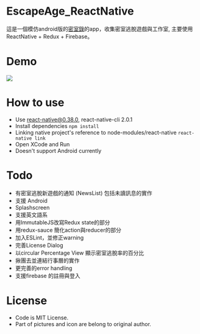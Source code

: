 # EscapeAge_ReactNative
這是一個模仿android版的[密室錄](https://play.google.com/store/apps/details?id=com.easuno.escape&hl=zh_TW)的app，收集密室逃脫遊戲與工作室, 主要使用ReactNative + Redux + Firebase。

# Demo

![](http://i.giphy.com/5lmQXBsrq88Xm.gif)

# How to use

- Use react-native@0.38.0, react-native-cli 2.0.1
- Install dependencies ```npm install```
- Linking native project's reference to node-modules/react-native ```react-native link```
- Open XCode and Run
- Doesn't support Android currently

# Todo
- 有密室逃脫新遊戲的通知 (NewsList) 包括未讀訊息的實作
- 支援 Android 
- Splashscreen
- 支援英文語系
- 用ImmutableJS改寫Redux state的部分
- 用redux-sauce 簡化action與reducer的部分
- 加入ESLint，並修正warning
- 完善License Dialog
- 以circular Percentage View 顯示密室逃脫率的百分比
- 揪團去並連結行事曆的實作
- 更完善的error handling
- 支援firebase 的註冊與登入

# License
- Code is MIT License.
- Part of pictures and icon are belong to original author.